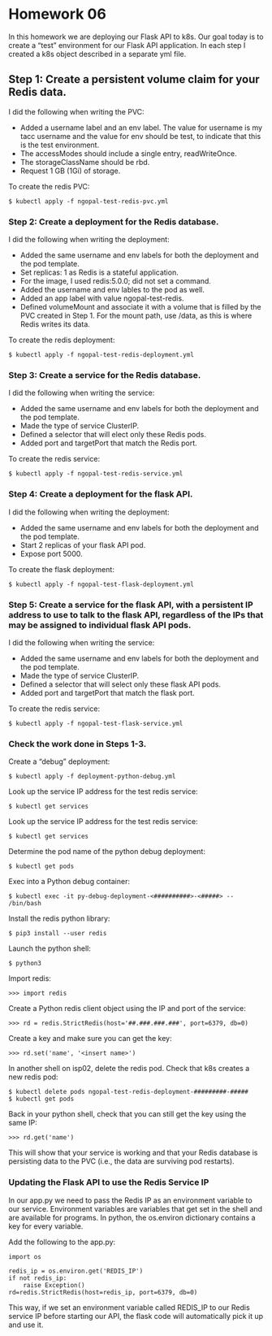 # Homework 06
In this homework we are deploying our Flask API to k8s. Our goal today is to create a “test” environment for our Flask API application.
In each step I created a k8s object described in a separate yml file.

## Step 1: Create a persistent volume claim for your Redis data.
I did the following when writing the PVC:
- Added a username label and an env label. The value for username is my tacc username and the value for env should be test, to indicate that this is the test environment.
- The accessModes should include a single entry, readWriteOnce.
- The storageClassName should be rbd.
- Request 1 GB (1Gi) of storage.

To create the redis PVC:
```
$ kubectl apply -f ngopal-test-redis-pvc.yml
```

### Step 2: Create a deployment for the Redis database.
I did the following when writing the deployment: 
- Added the same username and env labels for both the deployment and the pod template.
- Set replicas: 1 as Redis is a stateful application.
- For the image, I used redis:5.0.0; did not set a command.
- Added the username and env lables to the pod as well.
- Added an app label with value ngopal-test-redis.
- Defined volumeMount and associate it with a volume that is filled by the PVC created in Step 1. For the mount path, use /data, as this is where Redis writes its data.

To create the redis deployment:
```
$ kubectl apply -f ngopal-test-redis-deployment.yml
```

### Step 3: Create a service for the Redis database.
I did the following when writing the service: 
- Added the same username and env labels for both the deployment and the pod template.
- Made the type of service ClusterIP.
- Defined a selector that will elect only these Redis pods.
- Added port and targetPort that match the Redis port.

To create the redis service:
```
$ kubectl apply -f ngopal-test-redis-service.yml
```

### Step 4: Create a deployment for the flask API.
I did the following when writing the deployment: 
- Added the same username and env labels for both the deployment and the pod template.
- Start 2 replicas of your flask API pod.
- Expose port 5000.

To create the flask deployment:
```
$ kubectl apply -f ngopal-test-flask-deployment.yml
```

### Step 5: Create a service for the flask API, with a persistent IP address to use to talk to the flask API, regardless of the IPs that may be assigned to individual flask API pods.
I did the following when writing the service: 
- Added the same username and env labels for both the deployment and the pod template.
- Made the type of service ClusterIP.
- Defined a selector that will select only these flask API pods.
- Added port and targetPort that match the flask port.

To create the redis service:
```
$ kubectl apply -f ngopal-test-flask-service.yml
```

### Check the work done in Steps 1-3.
Create a “debug” deployment:
```
$ kubectl apply -f deployment-python-debug.yml
```

Look up the service IP address for the test redis service:
```
$ kubectl get services
```

Look up the service IP address for the test redis service:
```
$ kubectl get services
```

Determine the pod name of the python debug deployment:
```
$ kubectl get pods
```

Exec into a Python debug container:
```
$ kubectl exec -it py-debug-deployment-<##########>-<#####> -- /bin/bash
```

Install the redis python library:
```
$ pip3 install --user redis
```

Launch the python shell:
```
$ python3
```

Import redis:
```
>>> import redis
```

Create a Python redis client object using the IP and port of the service:
```
>>> rd = redis.StrictRedis(host='##.###.###.###', port=6379, db=0)
```

Create a key and make sure you can get the key:
```
>>> rd.set('name', '<insert name>')
```

In another shell on isp02, delete the redis pod. Check that k8s creates a new redis pod:
```
$ kubectl delete pods ngopal-test-redis-deployment-#########-#####
$ kubectl get pods
```

Back in your python shell, check that you can still get the key using the same IP:
```
>>> rd.get('name')
```
This will show that your service is working and that your Redis database is persisting data to the PVC (i.e., the data are surviving pod restarts).

### Updating the Flask API to use the Redis Service IP
In our app.py we need to pass the Redis IP as an environment variable to our service. Environment variables are variables that get set in the shell and are available for programs. In python, the os.environ dictionary contains a key for every variable.

Add the following to the app.py:
```
import os

redis_ip = os.environ.get('REDIS_IP')
if not redis_ip:
    raise Exception()
rd=redis.StrictRedis(host=redis_ip, port=6379, db=0)
```
This way, if we set an environment variable called REDIS_IP to our Redis service IP before starting our API, the flask code will automatically pick it up and use it.
